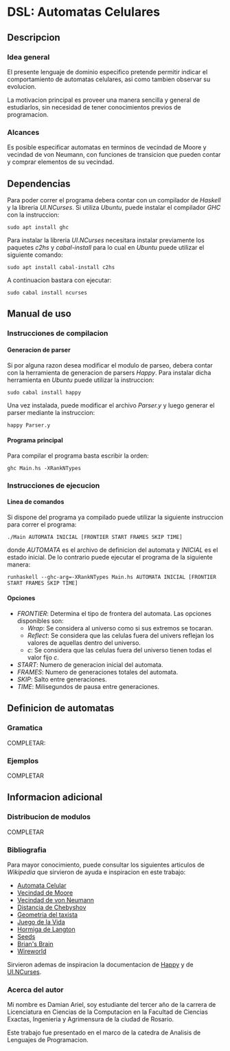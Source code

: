 # DSL: Automatas Celulares
## Descripcion
### Idea general
El presente lenguaje de dominio especifico pretende permitir indicar el comportamiento de automatas celulares, asi como tambien observar su evolucion.

La motivacion principal es proveer una manera sencilla y general de estudiarlos, sin necesidad de tener conocimientos previos de programacion.
### Alcances
Es posible especificar automatas en terminos de vecindad de Moore y vecindad de von Neumann, con funciones de transicion que pueden contar y comprar elementos de su vecindad.
## Dependencias
Para poder correr el programa debera contar con un compilador de *Haskell* y la libreria *UI.NCurses*.
Si utiliza *Ubuntu*, puede instalar el compilador *GHC* con la instruccion:
```shell
sudo apt install ghc
```
Para instalar la libreria *UI.NCurses* necesitara instalar previamente los paquetes *c2hs* y *cabal-install* para lo cual en *Ubuntu* puede utilizar el siguiente comando:
```shell
sudo apt install cabal-install c2hs
```
A continuacion bastara con ejecutar:
```shell
sudo cabal install ncurses
```
## Manual de uso
### Instrucciones de compilacion
#### Generacion de parser
Si por alguna razon desea modificar el modulo de parseo, debera contar con la herramienta de generacion de parsers *Happy*.
Para instalar dicha herramienta en *Ubuntu* puede utilizar la instruccion:
```shell
sudo cabal install happy
```
Una vez instalada, puede modificar el archivo *Parser.y* y luego generar el parser mediante la instruccion:
```shell
happy Parser.y
```
#### Programa principal
Para compilar el programa basta escribir la orden:
```shell
ghc Main.hs -XRankNTypes
```
### Instrucciones de ejecucion
#### Linea de comandos
Si dispone del programa ya compilado puede utilizar la siguiente instruccion para correr el programa:
```shell
./Main AUTOMATA INICIAL [FRONTIER START FRAMES SKIP TIME]
```
donde *AUTOMATA* es el archivo de definicion del automata y *INICIAL* es el estado inicial.
De lo contrario puede ejecutar el programa de la siguiente manera:
```shell
runhaskell --ghc-arg=-XRankNTypes Main.hs AUTOMATA INICIAL [FRONTIER START FRAMES SKIP TIME]
```
#### Opciones
- *FRONTIER*: Determina el tipo de frontera del automata. Las opciones disponibles son:
  - *Wrap*: Se considera al universo como si sus extremos se tocaran.
  - *Reflect*: Se considera que las celulas fuera del univers reflejan los valores de aquellas dentro del universo.
  - *c*: Se considera que las celulas fuera del universo tienen todas el valor fijo *c*.
- *START*: Numero de generacion inicial del automata.
- *FRAMES*: Numero de generaciones totales del automata.
- *SKIP*: Salto entre generaciones.
- *TIME*: Milisegundos de pausa entre generaciones.
## Definicion de automatas
### Gramatica
COMPLETAR:
### Ejemplos
COMPLETAR
## Informacion adicional
### Distribucion de modulos
COMPLETAR
### Bibliografia
Para mayor conocimiento, puede consultar los siguientes articulos de *Wikipedia* que sirvieron de ayuda e inspiracion en este trabajo:
- [Automata Celular](https://es.wikipedia.org/wiki/Aut%C3%B3mata_celular)
- [Vecindad de Moore](https://es.wikipedia.org/wiki/Juego_de_la_vida)
- [Vecindad de von Neumann](https://es.wikipedia.org/wiki/Vecindad_de_von_Neumann)
- [Distancia de Chebyshov](https://es.wikipedia.org/wiki/Distancia_de_Chebyshov)
- [Geometria del taxista](https://es.wikipedia.org/wiki/Geometr%C3%ADa_del_taxista)
- [Juego de la Vida](https://es.wikipedia.org/wiki/Juego_de_la_vida)
- [Hormiga de Langton](https://es.wikipedia.org/wiki/Hormiga_de_Langton)
- [Seeds](https://en.wikipedia.org/wiki/Seeds_(cellular_automaton))
- [Brian's Brain](https://en.wikipedia.org/wiki/Brian%27s_Brain)
- [Wireworld](https://en.wikipedia.org/wiki/Wireworld)

Sirvieron ademas de inspiracion la documentacion de [Happy](https://www.haskell.org/happy/doc/html/sec-using.html) y de [UI.NCurses](http://hackage.haskell.org/package/ncurses).
### Acerca del autor
Mi nombre es Damian Ariel, soy estudiante del tercer año de la carrera de Licenciatura en Ciencias de la Computacion en la Facultad de Ciencias Exactas, Ingenieria y Agrimensura de la ciudad de Rosario.

Este trabajo fue presentado en el marco de la catedra de Analisis de Lenguajes de Programacion.
